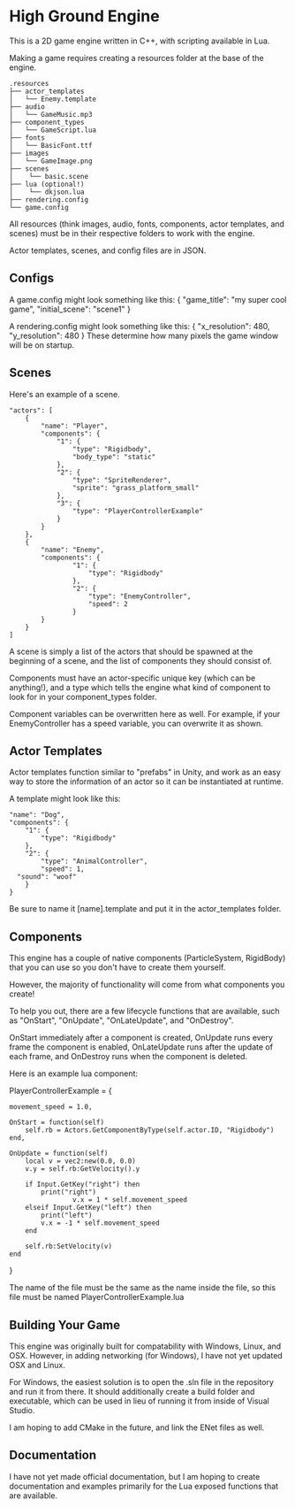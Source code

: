 # High Ground Engine

This is a 2D game engine written in C++, with scripting available in Lua.

Making a game requires creating a resources folder at the base of the engine.

	.resources
	├── actor_templates
	│   └── Enemy.template
	├── audio
	│   └── GameMusic.mp3
	├── component_types
	│   └── GameScript.lua
	├── fonts
	│   └── BasicFont.ttf
	├── images
	│   └── GameImage.png
	├── scenes
	│    └── basic.scene
	├── lua (optional!)
	│    └── dkjson.lua
	├── rendering.config
	└── game.config

All resources (think images, audio, fonts, components, actor templates, and scenes) must be in their respective folders to work with the engine.

Actor templates, scenes, and config files are in JSON.

## Configs

A game.config might look something like this:
{
  "game_title": "my super cool game",
  "initial_scene": "scene1"
}

A rendering.config might look something like this:
{
  "x_resolution": 480,
  "y_resolution": 480
}
These determine how many pixels the game window will be on startup.

## Scenes
Here's an example of a scene.

	"actors": [
		{
			"name": "Player",
			"components": {
				"1": {
					"type": "Rigidbody",
					"body_type": "static"
				},
				"2": {
					"type": "SpriteRenderer",
					"sprite": "grass_platform_small"
				},
				"3": {
					"type": "PlayerControllerExample"
				}
			}
		},
		{
			"name": "Enemy",
			"components": {
					"1": {
						"type": "Rigidbody"
					},
					"2": {
						"type": "EnemyController",
						"speed": 2
					}
			}
		}
	]

 A scene is simply a list of the actors that should be spawned at the beginning of a scene, and the list of components they should consist of.

 Components must have an actor-specific unique key (which can be anything!), and a type which tells the engine what kind of component to look for in your component_types folder.

 Component variables can be overwritten here as well. For example, if your EnemyController has a speed variable, you can overwrite it as shown.

 ## Actor Templates
 Actor templates function similar to "prefabs" in Unity, and work as an easy way to store the information of an actor so it can be instantiated at runtime.

 A template might look like this:

 	"name": "Dog",
	"components": {
		"1": {
			"type": "Rigidbody"
		},
		"2": {
			"type": "AnimalController",
			"speed": 1,
      "sound": "woof"
		}
	}

 Be sure to name it [name].template and put it in the actor_templates folder.

 ## Components

 This engine has a couple of native components (ParticleSystem, RigidBody) that you can use so you don't have to create them yourself.

 However, the majority of functionality will come from what components you create!

 To help you out, there are a few lifecycle functions that are available, such as "OnStart", "OnUpdate", "OnLateUpdate", and "OnDestroy".

 OnStart immediately after a component is created, OnUpdate runs every frame the component is enabled, OnLateUpdate runs after the update of each frame, and OnDestroy runs when the component is deleted.

 Here is an example lua component:

PlayerControllerExample = {

	movement_speed = 1.0,

	OnStart = function(self)
		self.rb = Actors.GetComponentByType(self.actor.ID, "Rigidbody")
	end,

	OnUpdate = function(self)
		local v = vec2:new(0.0, 0.0)
		v.y = self.rb:GetVelocity().y

		if Input.GetKey("right") then
			print("right")
            		v.x = 1 * self.movement_speed
		elseif Input.GetKey("left") then
			print("left")
			v.x = -1 * self.movement_speed
		end
		
		self.rb:SetVelocity(v)
	end
}

The name of the file must be the same as the name inside the file, so this file must be named PlayerControllerExample.lua

## Building Your Game

This engine was originally built for compatability with Windows, Linux, and OSX. However, in adding networking (for Windows), I have not yet updated OSX and Linux.

For Windows, the easiest solution is to open the .sln file in the repository and run it from there. It should additionally create a build folder and executable, which can be used in lieu of running it from inside of Visual Studio.

I am hoping to add CMake in the future, and link the ENet files as well.

## Documentation

I have not yet made official documentation, but I am hoping to create documentation and examples primarily for the Lua exposed functions that are available.
